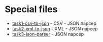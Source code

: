 # Special files

- [task1-csv-to-json](./task1-csv-to-json) - CSV - JSON парсер
- [task2-xml-to-json](./task2-xml-to-json) - XML - JSON парсер
- [task3-json-parser](./task3-json-parser) - JSON парсер
